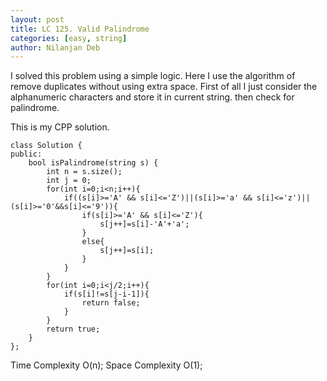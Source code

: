 ```yaml
---
layout: post
title: LC 125. Valid Palindrome
categories: [easy, string]
author: Nilanjan Deb
---
```

I solved this problem using a simple logic.
Here I use the algorithm of remove duplicates without using extra space. First of all I just consider the alphanumeric characters and store it in current string. then check for palindrome.

This is my CPP solution.

```
class Solution {
public:
    bool isPalindrome(string s) {
        int n = s.size();
        int j = 0;
        for(int i=0;i<n;i++){
            if((s[i]>='A' && s[i]<='Z')||(s[i]>='a' && s[i]<='z')||(s[i]>='0'&&s[i]<='9')){
                if(s[i]>='A' && s[i]<='Z'){
                    s[j++]=s[i]-'A'+'a';
                }
                else{
                    s[j++]=s[i];
                }
            }
        }
        for(int i=0;i<j/2;i++){
            if(s[i]!=s[j-i-1]){
                return false;
            }
        }
        return true;
    }
};
```
Time Complexity O(n);
Space Complexity O(1);